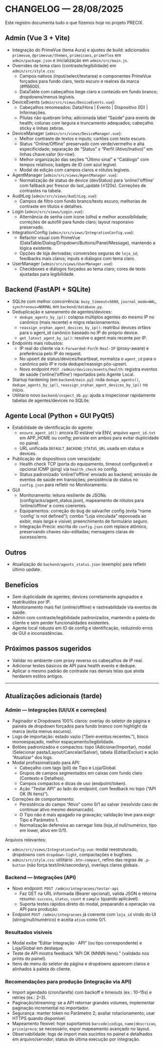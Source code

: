 # CHANGELOG — 28/08/2025

Este registro documenta tudo o que fizemos hoje no projeto PRECIX.

## Admin (Vue 3 + Vite)
- Integração do PrimeVue (tema Aura) e ajustes de build: adicionados `primevue`, `@primevue/themes`, `primeicons`, `primeflex` em `admin/package.json` e inicialização em `admin/src/main.js`.
- Overrides de tema claro (contraste/legibilidade) em `admin/src/style.css`:
  - Campos nativos (input/select/textarea) e componentes PrimeVue forçados para fundo claro, texto escuro e realces da marca (#ff6600).
  - DataTable com cabeçalhos bege claro e conteúdo em fundo branco; dropdowns/menus legíveis.
- DeviceEvents (`admin/src/views/DeviceEvents.vue`):
  - Cabeçalhos renomeados: Data/Hora | Evento | Dispositivo (ID) | Informações.
  - Pílulas não quebram linha; adicionada label “Saúde” para events de health; colunas com largura e truncamento adequados; cabeçalho sticky e linhas zebras.
- DeviceManager (`admin/src/views/DeviceManager.vue`):
  - Melhor contraste de textos e inputs; cartões com texto escuro.
  - Status “Online/Offline” preservado com verde/vermelho e alta especificidade; separação de “Status” x “Perfil (Ativo/Inativo)” em linhas chave:valor (kv-row).
  - Melhor organização das seções “Último sinal” e “Catálogo” com tempos relativos; badges de ID com azul legível.
  - Modal de edição com campos claros e rótulos legíveis.
- AgentManager (`admin/src/views/AgentManager.vue`):
  - Normalização de status de device (devStatus) para ‘online’/‘offline’ com fallback por frescor do last_update (≤120s). Correções de contrastes na tabela.
- AuditLog (`admin/src/views/AuditLog.vue`):
  - Campos de filtro com fundo branco/texto escuro; melhorias de contraste em títulos e detalhes.
- Login (`admin/src/views/Login.vue`):
  - Alternância de senha com ícone (olho) e melhor acessibilidade; correções de autofill para fundo claro; layout responsivo preservado.
- IntegrationConfig (`admin/src/views/IntegrationConfig.vue`):
  - Refactor visual com PrimeVue (DataTable/Dialog/Dropdown/Buttons/Panel/Message), mantendo a lógica existente.
  - Opções de loja derivadas; conversões seguras de `loja_id`; feedbacks mais claros; inputs e diálogos com tema claro.
- UserManager (`admin/src/views/UserManager.vue`):
  - Checkboxes e diálogos forçados ao tema claro; cores de texto ajustadas para legibilidade.

## Backend (FastAPI + SQLite)
- SQLite com melhor concorrência: `busy_timeout=5000`, `journal_mode=WAL`, `synchronous=NORMAL` em `backend/database.py`.
- Deduplicação e saneamento de agentes/devices:
  - `dedupe_agents_by_ip()`: colapsa múltiplos agentes do mesmo IP no canônico (mais recente) e migra relacionamentos.
  - `reassign_orphan_agent_devices_by_ip()`: reatribui devices órfãos para o agent_id canônico baseado no IP do próprio device.
  - `get_latest_agent_by_ip()`: resolve o agent mais recente por IP.
- Endpoints mais robustos:
  - IP real do cliente via `X-Forwarded-For`/`X-Real-IP` (proxy-aware) e preferência pelo IP do request.
  - No upsert de status/devices/heartbeat, normaliza o `agent_id` para o canônico pelo IP e roda dedupe/reassign pós-upsert.
  - Novo endpoint `POST /admin/devices/events/health`: registra eventos de saúde (‘online’/‘offline’) reportados pelo Agente Local.
- Startup hardening (em `backend/main.py`): roda `dedupe_agents()`, `dedupe_agents_by_ip()`, `reassign_orphan_agent_devices_by_ip()` no início.
- Utilitário novo `backend/inspect_db.py`: ajuda a inspecionar rapidamente tabelas de agentes/devices no SQLite.

## Agente Local (Python + GUI PyQt5)
- Estabilidade de identificação do agente:
  - `ensure_agent_id()`: ancora ID estável via ENV, arquivo `agent_id.txt` em APP_HOME ou config; persiste em ambos para evitar duplicidade no painel.
  - URL unificada `DEFAULT_BACKEND_STATUS_URL` usada em status e devices.
- Publicação de dispositivos com veracidade:
  - Health check TCP (porta do equipamento, timeout configurável) e opcional ICMP (ping) via `health_check` no config.
  - Status padronizado ‘online’/‘offline’ enviado ao backend; emissão de eventos de saúde em transições; persistência do status no `config.json` para refletir no Monitoramento.
- GUI
  - Monitoramento: leitura resiliente de JSONs (config/acks/agent_status.json), mapeamento de rótulos para ‘online/offline’ e cores coerentes.
  - Equipamentos: correção do bug de salvar/ler config (evita “name 'config' is not defined”); combo “Loja vinculada” repovoada ao exibir, mais larga e visível; preenchimento de formulário seguro.
  - Integração Precix: escrita do `config.json` com replace atômico, preservando chaves não-editadas; mensagens claras de sucesso/erro.

## Outros
- Atualização do `backend/agents_status.json` (exemplo) para refletir último update.

## Benefícios
- Sem duplicidade de agentes; devices corretamente agrupados e reatribuídos por IP.
- Monitoramento mais fiel (online/offline) e rastreabilidade via eventos de saúde.
- Admin com contraste/legibilidade padronizados, mantendo a paleta do cliente e sem perder funcionalidades existentes.
- Agente local robusto em IO de config e identificação, reduzindo erros de GUI e inconsistências.

## Próximos passos sugeridos
- Validar no ambiente com proxy reverso os cabeçalhos de IP real.
- Adicionar testes básicos de API para health events e dedupe.
- Aplicar o mesmo padrão de contraste nas demais telas que ainda herdarem estilos antigos.

---

## Atualizações adicionais (tarde)

### Admin — Integrações (UI/UX e correções)
- Paginador e Dropdowns 100% claros: overlay do seletor de página e painéis de dropdown forçados para fundo branco com highlight da marca (evita menus escuros).
- Logs de importação: estado vazio (“Sem eventos recentes.”), bloco monoespaçado, melhor espaçamento/legibilidade.
- Botões padronizados e compactos: topo (Adicionar/Importar), modal (Selecionar pasta/Layout/Cancelar/Salvar), tabela (Editar/Excluir) e ação “Atualizar” dos logs.
- Modal profissionalizado para API:
  - Cabeçalho com tags (pill) de Tipo e Loja/Global.
  - Grupos de campos segmentados em caixas com fundo claro (Contexto e Detalhes).
  - Campos compactos e dicas de uso (endpoint/token).
  - Ação “Testar API” ao lado do endpoint, com feedback no topo (“API OK (N itens)”).
- Correções de comportamento:
  - Persistência do campo “Ativo” como 0/1 ao salvar (resolvido caso de continuar ativo mesmo desmarcado).
  - O Tipo não é mais apagado na gravação; validação leve para exigir Tipo e Parâmetro 1.
  - Normalização defensiva ao carregar lista (loja_id null/numérico, tipo em lower, ativo em 0/1).

Arquivos relevantes:
- `admin/src/views/IntegrationConfig.vue`: modal reestruturado, dropdowns com `dropdown-light`, compactações e bugfixes.
- `admin/src/style.css`: utilitário `.btn-compact`, refino das regras de `.p-button` (não força text/link/secondary), overlays claros globais.

### Backend — Integrações (API)
- Novo endpoint: `POST /admin/integracoes/testar-api`
  - Faz GET na URL informada (Bearer opcional), valida JSON e retorna resumo: `success`, `status`, `count` e `sample` (quando aplicável).
  - Suporta testes rápidos direto do modal, preparando a operação via API para produção.
- Endpoint `POST /admin/integracoes` já coerente com `loja_id` vindo do UI (string/null/numérico) e aceita `ativo` como 0/1.

### Resultados visíveis
- Modal exibe “Editar Integração · API” (ou tipo correspondente) e Loja/Global em destaque.
- Teste de API mostra feedback “API OK (NNNN itens).” (validado nos prints do painel).
- Itens de menu do seletor de página e dropdowns aparecem claros e alinhados à paleta do cliente.

### Recomendações para produção (integração via API)
- Import agendado (cron/tarefa) com backoff e timeouts (ex.: 10–15s) e retries (ex.: 2–3).
- Paginação/streaming: se a API retornar grandes volumes, implementar paginação incremental no importador.
- Segurança: manter token no Parâmetro 2; avaliar rotacionamento; usar HTTPS quando disponível.
- Mapeamento flexível: hoje suportamos `barcode|codigo`, `name|descricao`, `price|preco`; se necessário, expor mapeamento avançado no layout.
- Observabilidade: logs de import mais sucintos no painel e detalhados em arquivo/servidor; status de última execução por integração.
